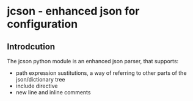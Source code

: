jcson - enhanced json for configuration
========================================

Introdcution
------------
The jcson python module is an enhanced json parser, that supports:

* path expression sustitutions, a way of referring to other parts of the json/dictionary tree
* include directive
* new line and inline comments